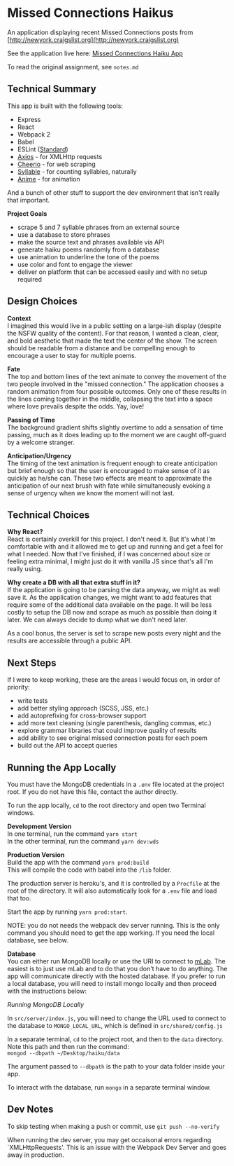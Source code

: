 # Missed Connections Haikus
An application displaying recent Missed Connections posts from [http://newyork.craigslist.org](http://newyork.craigslist.org)

See the application live here: [Missed Connections Haiku App](https://missedconnectionshaikus.herokuapp.com/)

To read the original assignment, see `notes.md`

## Technical Summary
This app is built with the following tools:  

* Express
* React
* Webpack 2
* Babel
* ESLint ([Standard](https://standardjs.com/))
* [Axios](https://github.com/mzabriskie/axios) - for XMLHttp requests
* [Cheerio](https://cheerio.js.org/) - for web scraping
* [Syllable](https://github.com/wooorm/syllable) - for counting syllables, naturally
* [Anime](http://animejs.com/) - for animation

And a bunch of other stuff to support the dev environment that isn't really that important. 

**Project Goals**
- scrape 5 and 7 syllable phrases from an external source
- use a database to store phrases
- make the source text and phrases available via API
- generate haiku poems randomly from a database
- use animation to underline the tone of the poems
- use color and font to engage the viewer
- deliver on platform that can be accessed easily and with no setup required

## Design Choices
**Context**  
I imagined this would live in a public setting on a large-ish display (despite the NSFW quality of the content). For that reason, I wanted a clean, clear, and bold aesthetic that made the text the center of the show. The screen should be readable from a distance and be compelling enough to encourage a user to stay for multiple poems. 

**Fate**  
The top and bottom lines of the text animate to convey the movement of the two people involved in the "missed connection." The application chooses a random animation from four possible outcomes. Only one of these results in the lines coming together in the middle, collapsing the text into a space where love prevails despite the odds. Yay, love!

**Passing of Time**  
The background gradient shifts slightly overtime to add a sensation of time passing, much as it does leading up to the moment we are caught off-guard by a welcome stranger.

**Anticipation/Urgency**  
The timing of the text animation is frequent enough to create anticipation but brief enough so that the user is encouraged to make sense of it as quickly as he/she can. These two effects are meant to approximate the anticipation of our next brush with fate while simultaneously evoking a sense of urgency when we know the moment will not last. 

## Technical Choices
**Why React?**  
React is certainly overkill for this project. I don't need it. But it's what I'm comfortable with and it allowed me to get up and running and get a feel for what I needed. Now that I've finished, if I was concerned about size or feeling extra minimal, I might just do it with vanilla JS since that's all I'm really using. 

**Why create a DB with all that extra stuff in it?**  
If the application is going to be parsing the data anyway, we might as well save it. As the application changes, we might want to add features that require some of the additional data available on the page. It will be less costly to setup the DB now and scrape as much as possible than doing it later. We can always decide to dump what we don't need later.

As a cool bonus, the server is set to scrape new posts every night and the results are accessible through a public API.

## Next Steps
If I were to keep working, these are the areas I would focus on, in order of priority:  

* write tests
* add better styling approach (SCSS, JSS, etc.)
* add autoprefixing for cross-browser support
* add more text cleaning (single parenthesis, dangling commas, etc.)
* explore grammar libraries that could improve quality of results
* add ability to see original missed connection posts for each poem
* build out the API to accept queries

## Running the App Locally
You must have the MongoDB credentials in a `.env` file located at the project root. If you do not have this file, contact the author directly.

To run the app locally, `cd` to the root directory and open two Terminal windows.  

**Development Version**  
In one terminal, run the command `yarn start`  
In the other terminal, run the command `yarn dev:wds`  

**Production Version**  
Build the app with the command `yarn prod:build`  
This will compile the code with babel into the `/lib` folder.

The production server is heroku's, and it is controlled by a `Procfile` at the root of the directory. It will also automatically look for a `.env` file and load that too.  

Start the app by running `yarn prod:start`.   

NOTE: you do not needs the webpack dev server running. This is the only command you should need to get the app working. If you need the local database, see below.
 

**Database**  
You can either run MongoDB locally or use the URI to connect to [mLab](https://www.mlab.com). The easiest is to just use mLab and to do that you don't have to do anything. The app will communicate directly with the hosted database. If you prefer to run a local database, you will need to install mongo locally and then proceed with the instructions below:

*Running MongoDB Locally* 
 
In `src/server/index.js`, you will need to change the URL used to connect to the database to `MONGO_LOCAL_URL`, which is defined in `src/shared/config.js`

In a separate terminal, `cd` to the project root, and then to the `data` directory. Note this path and then run the command:   
`mongod --dbpath ~/Desktop/haiku/data` 

The argument passed to `--dbpath` is the path to your data folder inside your app.

To interact with the database, run `mongo` in a separate terminal window.

## Dev Notes
To skip testing when making a push or commit, use `git push --no-verify`   

When running the dev server, you may get occaisonal errors regarding `XMLHttpRequests'. This is an issue with the Webpack Dev Server and goes away in production. 
